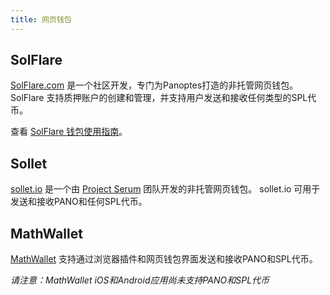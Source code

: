 ```yaml
---
title: 网页钱包
---
```


## SolFlare
[SolFlare.com](https://solflare.com/) 是一个社区开发，专门为Panoptes打造的非托管网页钱包。  SolFlare 支持质押账户的创建和管理，并支持用户发送和接收任何类型的SPL代币。

查看 [SolFlare 钱包使用指南](solflare.md)。

## Sollet
[sollet.io](https://www.sollet.io/) 是一个由 [Project Serum](https://projectserum.com/) 团队开发的非托管网页钱包。  sollet.io 可用于发送和接收PANO和任何SPL代币。

## MathWallet

[MathWallet](https://mathwallet.org/) 支持通过浏览器插件和网页钱包界面发送和接收PANO和SPL代币。

*请注意：MathWallet iOS和Android应用尚未支持PANO和SPL代币*
